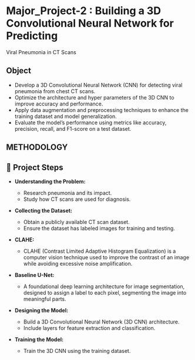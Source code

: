 # Major_Project-2 :  Building a 3D Convolutional Neural Network for Predicting 
Viral Pneumonia in CT Scans
## Object
- Develop a 3D Convolutional Neural Network (CNN) for detecting viral pneumonia from chest CT scans.
- Optimize the architecture and hyper parameters of the 3D CNN to improve accuracy and performance.
- Apply data augmentation and preprocessing techniques to enhance the training dataset and model generalization.
- Evaluate the model’s performance using metrics like accuracy, precision, recall, and F1-score on a test dataset.


## METHODOLOGY
## 📌 Project Steps

- **Understanding the Problem:**
  - Research pneumonia and its impact.
  - Study how CT scans are used for diagnosis.

- **Collecting the Dataset:**
  - Obtain a publicly available CT scan dataset.
  - Ensure the dataset has labeled images for training and testing.

- **CLAHE:**
  - CLAHE (Contrast Limited Adaptive Histogram Equalization) is a computer vision technique used to improve the contrast of an image while avoiding excessive noise amplification.

- **Baseline U-Net:**
  - A foundational deep learning architecture for image segmentation, designed to assign a label to each pixel, segmenting the image into meaningful parts.

- **Designing the Model:**
  - Build a 3D Convolutional Neural Network (3D CNN) architecture.
  - Include layers for feature extraction and classification.

- **Training the Model:**
  - Train the 3D CNN using the training dataset.




